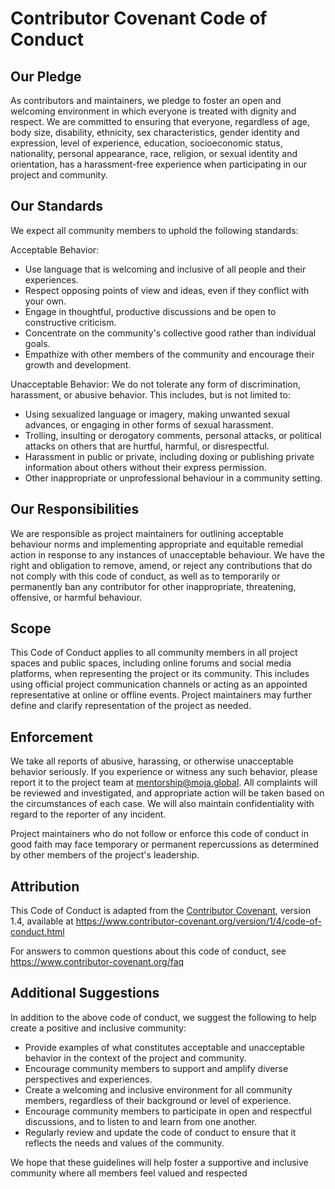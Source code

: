 # Contributor Covenant Code of Conduct

## Our Pledge

As contributors and maintainers, we pledge to foster an open and welcoming
environment in which everyone is treated with dignity and respect. 
We are committed to ensuring that everyone, regardless of age, body size,
disability, ethnicity, sex characteristics, gender identity and expression,
level of experience, education, socioeconomic status, nationality, personal
appearance, race, religion, or sexual identity and orientation, has a 
harassment-free experience when participating in our project and community.

## Our Standards

We expect all community members to uphold the following standards:

Acceptable Behavior:

* Use language that is welcoming and inclusive of all people and their experiences.
* Respect opposing points of view and ideas, even if they conflict with your own.
* Engage in thoughtful, productive discussions and be open to constructive criticism.
* Concentrate on the community's collective good rather than individual goals.
* Empathize with other members of the community and encourage their growth and development.

Unacceptable Behavior:
We do not tolerate any form of discrimination, harassment, or abusive behavior. This includes, but is not limited to:

* Using sexualized language or imagery, making unwanted sexual advances, or engaging in other forms of sexual harassment.
* Trolling, insulting or derogatory comments, personal attacks, or political attacks on others that are hurtful, harmful, or disrespectful.
* Harassment in public or private, including doxing or publishing private information about others without their express permission.
* Other inappropriate or unprofessional behaviour in a community setting.

## Our Responsibilities

We are responsible as project maintainers for outlining acceptable behaviour
norms and implementing appropriate and equitable remedial action in response
to any instances of unacceptable behaviour. We have the right and obligation
to remove, amend, or reject any contributions that do not comply with this
code of conduct, as well as to temporarily or permanently ban any contributor
for other inappropriate, threatening, offensive, or harmful behaviour.


## Scope

This Code of Conduct applies to all community members in all project spaces
and public spaces, including online forums and social media platforms, when
representing the project or its community. This includes using official 
project communication channels or acting as an appointed representative 
at online or offline events. Project maintainers may further define and 
clarify representation of the project as needed.

## Enforcement

We take all reports of abusive, harassing, or otherwise unacceptable behavior seriously.
If you experience or witness any such behavior, please report it to the project 
team at mentorship@moja.global. All complaints will be reviewed and investigated,
and appropriate action will be taken based on the circumstances of each case. 
We will also maintain confidentiality with regard to the reporter of any incident.

Project maintainers who do not follow or enforce this code of conduct in good faith may 
face temporary or permanent repercussions as determined by other members of the project's leadership.

## Attribution

This Code of Conduct is adapted from the [Contributor Covenant][homepage], version 1.4,
available at https://www.contributor-covenant.org/version/1/4/code-of-conduct.html

[homepage]: https://www.contributor-covenant.org

For answers to common questions about this code of conduct, see
https://www.contributor-covenant.org/faq


## Additional Suggestions

In addition to the above code of conduct, we suggest the following to help create a positive and inclusive community:

* Provide examples of what constitutes acceptable and unacceptable behavior in the context of the project and community.
* Encourage community members to support and amplify diverse perspectives and experiences.
* Create a welcoming and inclusive environment for all community members, regardless of their background or level of experience.
* Encourage community members to participate in open and respectful discussions, and to listen to and learn from one another.
* Regularly review and update the code of conduct to ensure that it reflects the needs and values of the community.

We hope that these guidelines will help foster a supportive and inclusive community where all members feel valued and respected